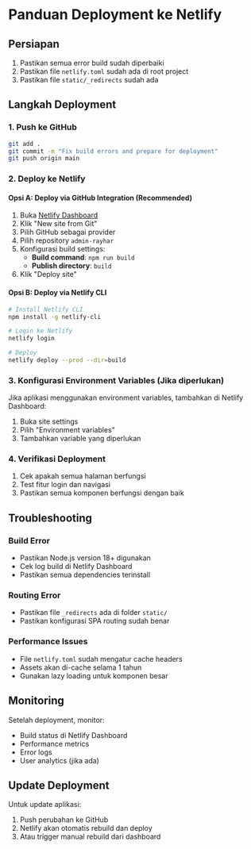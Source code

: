 # Panduan Deployment ke Netlify

## Persiapan

1. Pastikan semua error build sudah diperbaiki
2. Pastikan file `netlify.toml` sudah ada di root project
3. Pastikan file `static/_redirects` sudah ada

## Langkah Deployment

### 1. Push ke GitHub
```bash
git add .
git commit -m "Fix build errors and prepare for deployment"
git push origin main
```

### 2. Deploy ke Netlify

#### Opsi A: Deploy via GitHub Integration (Recommended)
1. Buka [Netlify Dashboard](https://app.netlify.com/)
2. Klik "New site from Git"
3. Pilih GitHub sebagai provider
4. Pilih repository `admin-rayhar`
5. Konfigurasi build settings:
   - **Build command**: `npm run build`
   - **Publish directory**: `build`
6. Klik "Deploy site"

#### Opsi B: Deploy via Netlify CLI
```bash
# Install Netlify CLI
npm install -g netlify-cli

# Login ke Netlify
netlify login

# Deploy
netlify deploy --prod --dir=build
```

### 3. Konfigurasi Environment Variables (Jika diperlukan)

Jika aplikasi menggunakan environment variables, tambahkan di Netlify Dashboard:
1. Buka site settings
2. Pilih "Environment variables"
3. Tambahkan variable yang diperlukan

### 4. Verifikasi Deployment

1. Cek apakah semua halaman berfungsi
2. Test fitur login dan navigasi
3. Pastikan semua komponen berfungsi dengan baik

## Troubleshooting

### Build Error
- Pastikan Node.js version 18+ digunakan
- Cek log build di Netlify Dashboard
- Pastikan semua dependencies terinstall

### Routing Error
- Pastikan file `_redirects` ada di folder `static/`
- Pastikan konfigurasi SPA routing sudah benar

### Performance Issues
- File `netlify.toml` sudah mengatur cache headers
- Assets akan di-cache selama 1 tahun
- Gunakan lazy loading untuk komponen besar

## Monitoring

Setelah deployment, monitor:
- Build status di Netlify Dashboard
- Performance metrics
- Error logs
- User analytics (jika ada)

## Update Deployment

Untuk update aplikasi:
1. Push perubahan ke GitHub
2. Netlify akan otomatis rebuild dan deploy
3. Atau trigger manual rebuild dari dashboard
